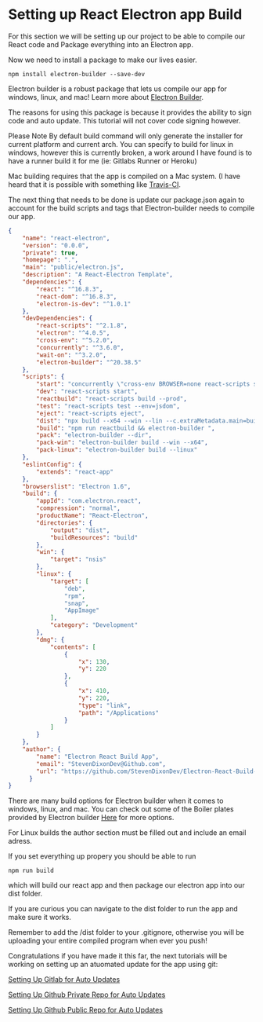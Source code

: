 # Setting up React Electron app Build

For this section we will be setting up our project to be able to compile our React code and Package everything into an Electron app.

Now we need to install a package to make our lives easier.

```
npm install electron-builder --save-dev

```

Electron builder is a robust package that lets us compile our app for windows, linux, and mac! Learn more about [Electron Builder](https://github.com/electron-userland/electron-builder).

The reasons for using this package is because it provides the ability to sign code and auto update. This tutorial will not cover code signing however.

Please Note By default build command will only generate the installer for current platform and current arch.
You can specify to build for linux in windows, however this is currently broken, a work around I have found is to have a runner build it for me (ie: Gitlabs Runner or Heroku)

Mac building requires that the app is compiled on a Mac system. (I have heard that it is possible with something like [Travis-CI](https://travis-ci.org/).

The next thing that needs to be done is update our package.json again to account for the build scripts and tags that Electron-builder needs to compile our app.

```json
{
    "name": "react-electron",
    "version": "0.0.0",
    "private": true,
    "homepage": ".",
    "main": "public/electron.js",
    "description": "A React-Electron Template",
    "dependencies": {
        "react": "^16.8.3",
        "react-dom": "^16.8.3",
        "electron-is-dev": "^1.0.1"
    },
    "devDependencies": {
        "react-scripts": "^2.1.8",
        "electron": "^4.0.5",
        "cross-env": "^5.2.0",
        "concurrently": "^3.6.0",
        "wait-on": "^3.2.0",
        "electron-builder": "^20.38.5"
    },
    "scripts": {
        "start": "concurrently \"cross-env BROWSER=none react-scripts start\" \"wait-on http://localhost:3000 && electron .\"",
        "dev": "react-scripts start",
        "reactbuild": "react-scripts build --prod",
        "test": "react-scripts test --env=jsdom",
        "eject": "react-scripts eject",
        "dist": "npx build --x64 --win --lin --c.extraMetadata.main=build/electron.js -p always",
        "build": "npm run reactbuild && electron-builder ",
        "pack": "electron-builder --dir",
        "pack-win": "electron-builder build --win --x64",
        "pack-linux": "electron-builder build --linux"
    },
    "eslintConfig": {
        "extends": "react-app"
    },
    "browserslist": "Electron 1.6",
    "build": {
        "appId": "com.electron.react",
        "compression": "normal",
        "productName": "React-Electron",
        "directories": {
            "output": "dist",
            "buildResources": "build"
        },
        "win": {
            "target": "nsis"
        },
        "linux": {
            "target": [
                "deb",
                "rpm",
                "snap",
                "AppImage"
            ],
            "category": "Development"
        },
        "dmg": {
            "contents": [
                {
                    "x": 130,
                    "y": 220
                },
                {
                    "x": 410,
                    "y": 220,
                    "type": "link",
                    "path": "/Applications"
                }
            ]
        }
    },
    "author": {
        "name": "Electron React Build App",
        "email": "StevenDixonDev@Github.com",
        "url": "https://github.com/StevenDixonDev/Electron-React-Build-Guide"
      }
}
```


There are many build options for Electron builder when it comes to windows, linux, and mac. You can check out some of the Boiler plates provided by Electron builder [Here](https://www.electron.build/#boilerplates) for more options.

For Linux builds the author section must be filled out and include an email adress.

If you set everything up propery you should be able to run 

```
npm run build

```

which will build our react app and then package our electron app into our dist folder.

If you are curious you can navigate to the dist folder to run the app and make sure it works.

Remember to add the /dist folder to your .gitignore, otherwise you will be uploading your entire compiled program when ever you push!

Congratulations if you have made it this far, the next tutorials will be working on setting up an atuomated update for the app using git: 

[Setting Up Gitlab for Auto Updates](../%234A_SettingUpGitlab)

[Setting Up Github Private Repo for Auto Updates](../%234B_SettingUpGithubPrivate)

[Setting Up Github Public Repo for Auto Updates](../%234C_SettingUpGithubPublic)